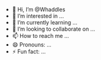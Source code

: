 - 👋 Hi, I’m @Whaddles
- 👀 I’m interested in ...
- 🌱 I’m currently learning ...
- 💞️ I’m looking to collaborate on ...
- 📫 How to reach me ...
- 😄 Pronouns: ...
- ⚡ Fun fact: ...

<!---
Whaddles/Whaddles is a ✨ special ✨ repository because its `README.md` (this file) appears on your GitHub profile.
You can click the Preview link to take a look at your changes.
--->
